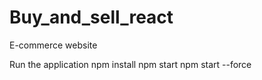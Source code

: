 # Buy_and_sell_react
E-commerce website

Run the application
npm install
npm start
npm start --force

